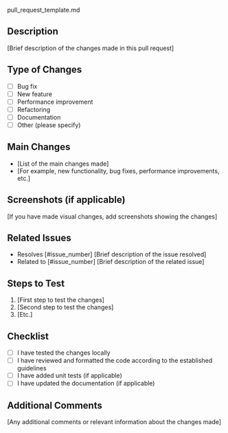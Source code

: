 pull_request_template.md
## Description 

[Brief description of the changes made in this pull request]

## Type of Changes

- [ ] Bug fix
- [ ] New feature
- [ ] Performance improvement
- [ ] Refactoring
- [ ] Documentation
- [ ] Other (please specify)

## Main Changes

- [List of the main changes made]
- [For example, new functionality, bug fixes, performance improvements, etc.]

## Screenshots (if applicable)

[If you have made visual changes, add screenshots showing the changes]

## Related Issues

- Resolves [#issue_number] [Brief description of the issue resolved]
- Related to [#issue_number] [Brief description of the related issue]

## Steps to Test

1. [First step to test the changes]
2. [Second step to test the changes]
3. [Etc.]

## Checklist 

- [ ] I have tested the changes locally
- [ ] I have reviewed and formatted the code according to the established guidelines
- [ ] I have added unit tests (if applicable)
- [ ] I have updated the documentation (if applicable)

## Additional Comments

[Any additional comments or relevant information about the changes made]
